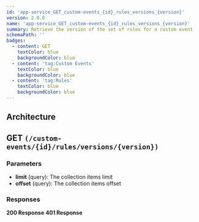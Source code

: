 ```yaml
---
id: 'app-service_GET_custom-events_{id}_rules_versions_{version}'
version: 2.0.0
name: 'app-service_GET_custom-events_{id}_rules_versions_{version}'
summary: Retrieve the version of the set of rules for a custom event
schemaPath: ''
badges:
  - content: GET
    textColor: blue
    backgroundColor: blue
  - content: 'tag:Custom Events'
    textColor: blue
    backgroundColor: blue
  - content: 'tag:Rules'
    textColor: blue
    backgroundColor: blue
---
```

## Architecture
<NodeGraph />



## GET `(/custom-events/{id}/rules/versions/{version})`

### Parameters
- **limit** (query): The collection items limit
- **offset** (query): The collection items offset




### Responses
**200 Response**
<SchemaViewer file="response-200.json" maxHeight="500" id="response-200" />
      **401 Response**
<SchemaViewer file="response-401.json" maxHeight="500" id="response-401" />

